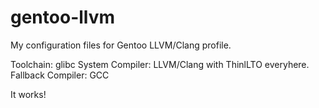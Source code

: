 # gentoo-llvm
My configuration files for Gentoo LLVM/Clang profile.

Toolchain: glibc
System Compiler: LLVM/Clang with ThinlLTO everyhere.
Fallback Compiler: GCC

It works!
